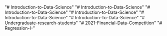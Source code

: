 "# Introduction-to-Data-Science" 
"# Introduction-to-Data-Science" 
"# Introduction-to-Data-Science" 
"# Introduction-to-Data-Science" 
"# Introduction-to-Data-Science" 
"# Introduction-To-Data-Science" 
"# Undergraduate-research-students" 
"# 2021-Financial-Data-Competition" 
"# Regression-I-" 
